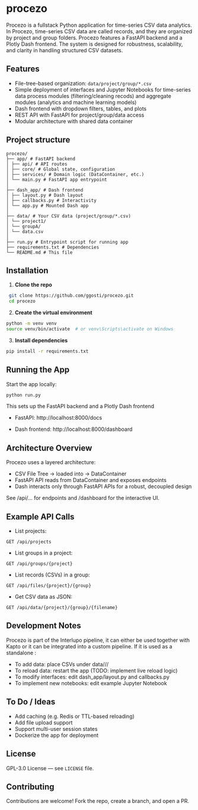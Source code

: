 # procezo
Procezo is a fullstack Python application for time-series CSV data analytics. In Procezo, time-series CSV data are called records, and they are organized by project and group folders. Procezo features a FastAPI backend and a Plotly Dash frontend. The system is designed for robustness, scalability, and clarity in handling structured CSV datasets.


## Features

- File-tree-based organization: `data/project/group/*.csv`
- Simple deployment of interfaces and Jupyter Notebooks for time-series data process modules (filtering/cleaning recods) and aggregate modules (analytics and machine learning models)
- Dash frontend with dropdown filters, tables, and plots
- REST API with FastAPI for project/group/data access
- Modular architecture with shared data container

## Project structure

```
procezo/
├── app/ # FastAPI backend
│ ├── api/ # API routes
│ ├── core/ # Global state, configuration
│ ├── services/ # Domain logic (DataContainer, etc.)
│ └── main.py # FastAPI app entrypoint
│
├── dash_app/ # Dash frontend
│ ├── layout.py # Dash layout
│ ├── callbacks.py # Interactivity
│ └── app.py # Mounted Dash app
│
├── data/ # Your CSV data (project/group/*.csv)
│ └── project1/
│ └── groupA/
│ └── data.csv
│
├── run.py # Entrypoint script for running app
├── requirements.txt # Dependencies
└── README.md # This file
```

## Installation

1. **Clone the repo**

```bash
 git clone https://github.com/ggosti/procezo.git
 cd procezo
```

2. **Create the virtual environment**

```bash
python -m venv venv
source venv/bin/activate  # or venv\Scripts\activate on Windows
```

3. **Install dependencies**

```bash
pip install -r requirements.txt
```

## Running the App

Start the app locally:
```bash
python run.py
```

This sets up the FastAPI backend and a Plotly Dash frontend

- FastAPI: http://localhost:8000/docs

- Dash frontend: http://localhost:8000/dashboard

## Architecture Overview

Procezo uses a layered architecture:
- CSV File Tree → loaded into → DataContainer
- FastAPI API reads from DataContainer and exposes endpoints
- Dash interacts only through FastAPI APIs for a robust, decoupled design

See /api/... for endpoints and /dashboard for the interactive UI.
  
## Example API Calls

- List projects:

```
GET /api/projects
```
- List groups in a project:

```
GET /api/groups/{project}
```

- List records (CSVs) in a group:

```
GET /api/files/{project}/{group}
```
- Get CSV data as JSON:

```
GET /api/data/{project}/{group}/{filename}
```

## Development Notes

Procezo is part of the Interlupo pipeline, it can either be used together with Kapto or it can be integrated into a custom pipeline.
If it is used as a standalone :
- To add data: place CSVs under data/<project>/<group>/
- To reload data: restart the app (TODO: implement live reload logic)
- To modify interfaces: edit dash_app/layout.py and callbacks.py
- To implement new notebooks: edit example Jupyter Notebook

## To Do / Ideas

- Add caching (e.g. Redis or TTL-based reloading)
- Add file upload support
- Support multi-user session states
- Dockerize the app for deployment

## License

GPL-3.0 License — see `LICENSE` file.

## Contributing
Contributions are welcome! Fork the repo, create a branch, and open a PR.
